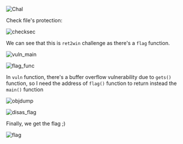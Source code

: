 ![Chal](https://github.com/OceanTran999/picoCTF_writeup/assets/100577019/844b4756-bf29-4202-a48d-a81294f7ac50)


Check file's protection:

![checksec](https://github.com/OceanTran999/picoCTF_writeup/assets/100577019/f2917ba3-d4ea-493f-8a41-8282477667e4)


We can see that this is `ret2win` challenge as there's a `flag` function.

![vuln_main](https://github.com/OceanTran999/picoCTF_writeup/assets/100577019/662fc6f6-376f-4ccb-a45a-c165bf5a7236)


![flag_func](https://github.com/OceanTran999/picoCTF_writeup/assets/100577019/ed9df11a-9521-44eb-b220-528dabb1fe8f)


In `vuln` function, there's a buffer overflow vulnerability due to `gets()` function, so I need the address of `flag()` function to return instead the `main()` function

![objdump](https://github.com/OceanTran999/picoCTF_writeup/assets/100577019/78633944-4ac1-4497-898c-9a5aeb64475d)


![disas_flag](https://github.com/OceanTran999/picoCTF_writeup/assets/100577019/687d8bd4-d196-4e1b-ba3f-eda6ab66e6b3)


Finally, we get the flag ;)

![flag](https://github.com/OceanTran999/picoCTF_writeup/assets/100577019/e8d8e478-2547-4c0c-b97c-7cf4ea5f662e)
